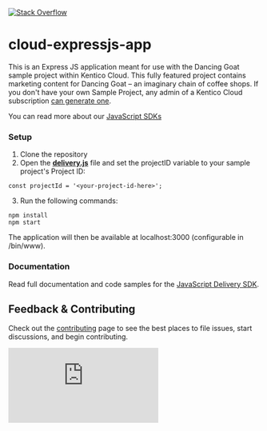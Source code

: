 [![Stack Overflow](https://img.shields.io/badge/Stack%20Overflow-ASK%20NOW-FE7A16.svg?logo=stackoverflow&logoColor=white)](https://stackoverflow.com/tags/kentico-cloud)

# cloud-expressjs-app
This is an Express JS application meant for use with the Dancing Goat sample project within Kentico Cloud. This fully featured project contains marketing content for Dancing Goat – an imaginary chain of coffee shops. If you don't have your own Sample Project, any admin of a Kentico Cloud subscription [can generate one](https://app.kenticocloud.com/sample-project-generator).

You can read more about our [JavaScript SDKs](https://github.com/Kentico/kentico-cloud-js)


### Setup

1. Clone the repository
2. Open the **[delivery.js](/delivery.js)** file and set the projectID variable to your sample project's Project ID:
```
const projectId = '<your-project-id-here>';
```
3. Run the following commands:
```
npm install
npm start
```
The application will then be available at localhost:3000 (configurable in /bin/www).

### Documentation

Read full documentation and code samples for the [JavaScript Delivery SDK](https://github.com/Kentico/kentico-cloud-js/blob/master/doc/delivery.md).

## Feedback & Contributing

Check out the [contributing](https://github.com/Kentico/cloud-sample-app-express/blob/master/CONTRIBUTING.md) page to see the best places to file issues, start discussions, and begin contributing.

![Analytics](https://kentico-ga-beacon.azurewebsites.net/api/UA-69014260-4/Kentico/cloud-sample-app-express/blob/master/README.md?pixel)
